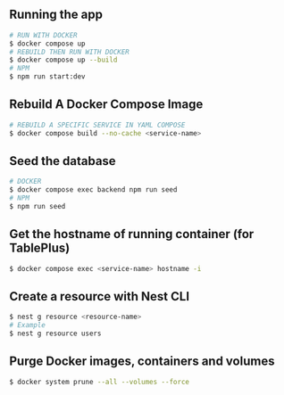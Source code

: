 ## Running the app

```bash
# RUN WITH DOCKER
$ docker compose up
# REBUILD THEN RUN WITH DOCKER
$ docker compose up --build
# NPM
$ npm run start:dev
```

## Rebuild A Docker Compose Image

```bash
# REBUILD A SPECIFIC SERVICE IN YAML COMPOSE
$ docker compose build --no-cache <service-name>
```

## Seed the database

```bash
# DOCKER
$ docker compose exec backend npm run seed
# NPM
$ npm run seed
```

## Get the hostname of running container (for TablePlus)

```bash
$ docker compose exec <service-name> hostname -i
```

## Create a resource with Nest CLI

```bash
$ nest g resource <resource-name>
# Example
$ nest g resource users
```

## Purge Docker images, containers and volumes

```bash
$ docker system prune --all --volumes --force
```
